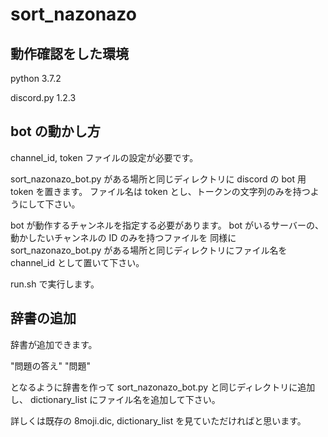 # sort_nazonazo

## 動作確認をした環境

python 3.7.2

discord.py 1.2.3

## bot の動かし方

channel_id, token ファイルの設定が必要です。

sort_nazonazo_bot.py がある場所と同じディレクトリに discord の bot 用 token を置きます。
ファイル名は token とし、トークンの文字列のみを持つようにして下さい。

bot が動作するチャンネルを指定する必要があります。
bot がいるサーバーの、動かしたいチャンネルの ID のみを持つファイルを
同様に sort_nazonazo_bot.py がある場所と同じディレクトリにファイル名を channel_id として置いて下さい。

run.sh で実行します。

## 辞書の追加

辞書が追加できます。

"問題の答え" "問題"

となるように辞書を作って sort_nazonazo_bot.py と同じディレクトリに追加し、
dictionary_list にファイル名を追加して下さい。

詳しくは既存の 8moji.dic, dictionary_list を見ていただければと思います。
